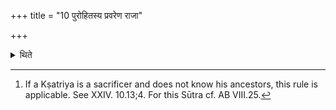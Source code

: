 +++
title = "10 पुरोहितस्य प्रवरेण राजा"

+++

<details><summary>थिते</summary>

10. In the case of a Kṣatriya the (Mantra-authors) of the chaplain are to be mentioned.[^1]  

[^1]: If a Kṣatriya is a sacrificer and does not know his ancestors, this rule is applicable. See XXIV. 10.13;4. For this Sūtra cf. AB VIII.25.
</details>
